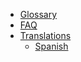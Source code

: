 * [Glossary](_glossary.md)
* [FAQ](_glossary.md)
* [Translations](_glossary.md)
    * [Spanish](/translations/spanish.md)
    